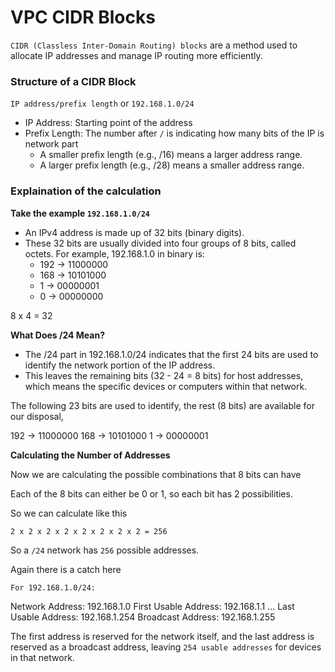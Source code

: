 # VPC CIDR Blocks

`CIDR (Classless Inter-Domain Routing) blocks` are a method used to allocate IP addresses and manage IP routing more efficiently.

### Structure of a CIDR Block

`IP address/prefix length` or `192.168.1.0/24`

- IP Address: Starting point of the address
- Prefix Length: The number after `/` is indicating how many bits of the IP is network part
  - A smaller prefix length (e.g., /16) means a larger address range.
  - A larger prefix length (e.g., /28) means a smaller address range.

### Explaination of the calculation 

**Take the example `192.168.1.0/24`**

- An IPv4 address is made up of 32 bits (binary digits).
- These 32 bits are usually divided into four groups of 8 bits, called octets. For example, 192.168.1.0 in binary is:
  - 192 -> 11000000
  - 168 -> 10101000
  - 1 -> 00000001
  - 0 -> 00000000

8 x 4 = 32

**What Does /24 Mean?**

- The /24 part in 192.168.1.0/24 indicates that the first 24 bits are used to identify the network portion of the IP address.
- This leaves the remaining bits (32 - 24 = 8 bits) for host addresses, which means the specific devices or computers within that network.

The following 23 bits are used to identify, the rest (8 bits) are available for our disposal,

192 -> 11000000
168 -> 10101000
1 -> 00000001

**Calculating the Number of Addresses**

Now we are calculating the possible combinations that 8 bits can have

Each of the 8 bits can either be 0 or 1, so each bit has 2 possibilities.

So we can calculate like this

`2 x 2 x 2 x 2 x 2 x 2 x 2 x 2 = 256`

So a `/24` network has `256` possible addresses.
	
Again there is a catch here 

`For 192.168.1.0/24:`

Network Address: 192.168.1.0
First Usable Address: 192.168.1.1
...
Last Usable Address: 192.168.1.254
Broadcast Address: 192.168.1.255

The first address is reserved for the network itself, and the last address is reserved as a broadcast address, leaving `254 usable addresses` for devices in that network.


